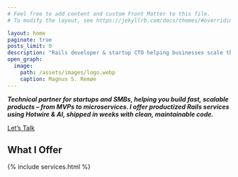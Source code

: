 ```yaml
---
# Feel free to add content and custom Front Matter to this file.
# To modify the layout, see https://jekyllrb.com/docs/themes/#overriding-theme-defaults

layout: home
paginate: true
posts_limit: 0
description: "Rails developer & startup CTO helping businesses scale through clean, maintainable systems. I also write about entrepreneurship, tech, and building a meaningful, independent life."
open_graph:
  image:
    path: /assets/images/logo.webp
    caption: Magnus S. Remøe
---
```


<section>
  <p>
    <strong><em>
      Technical partner for startups and SMBs, helping you build fast, scalable products – from MVPs to microservices.
      I offer productized Rails services using Hotwire & AI, shipped in weeks with clean, maintainable code.
    </em></strong>
  </p>
  <a href="mailto:mremoe@gmail.com" class="cta-button">
    Let’s Talk
  </a>
</section>


<section class="services">
  <h2>What I Offer</h2>
  {% include services.html %}
</section>